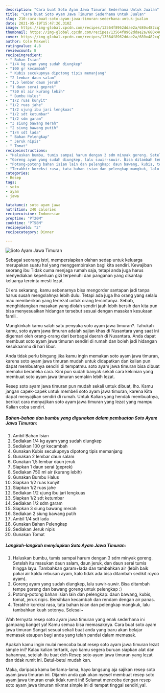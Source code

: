 ```yaml
---
description: "Cara buat Soto Ayam Jawa Timuran Sederhana Untuk Jualan"
title: "Cara buat Soto Ayam Jawa Timuran Sederhana Untuk Jualan"
slug: 210-cara-buat-soto-ayam-jawa-timuran-sederhana-untuk-jualan
date: 2021-05-19T15:47:26.310Z
image: https://img-global.cpcdn.com/recipes/13564f8962ddae2a/680x482cq70/soto-ayam-jawa-timuran-foto-resep-utama.jpg
thumbnail: https://img-global.cpcdn.com/recipes/13564f8962ddae2a/680x482cq70/soto-ayam-jawa-timuran-foto-resep-utama.jpg
cover: https://img-global.cpcdn.com/recipes/13564f8962ddae2a/680x482cq70/soto-ayam-jawa-timuran-foto-resep-utama.jpg
author: Cole Maxwell
ratingvalue: 4.8
reviewcount: 8
recipeingredient:
- " Bahan Isian"
- "1/4 kg ayam yang sudah diungkep"
- "100 gr kecambah"
- " Kubis secukupnya dipotong tipis memanjang"
- "2 lembar daun salam"
- "1,5 lembar daun jeruk"
- "1 daun serai geprek"
- "750 ml air kurang lebih"
- " Bumbu Halus"
- "1/2 ruas kunyit"
- "1/2 ruas jahe"
- "1/2 ujung ibu jari lengkuas"
- "1/2 sdt ketumbar"
- "1/2 sdm garam"
- "3 siung bawang merah"
- "2 siung bawang putih"
- "1/4 sdt lada"
- " Bahan Pelengkap"
- " Jeruk nipis"
- " Tomat"
recipeinstructions:
- "Haluskan bumbu, tumis sampai harum dengan 3 sdm minyak goreng. Setelah itu masukan daun salam, daun jeruk, dan daun serai tumis hingga layu. Tambahkan garam+lada dan tambahkan air (lebih baik pakai air kaldu rebusan ayam, kalo tidak ada bisa ditambah sedikit royco ayam)."
- "Goreng ayam yang sudah diungkep, lalu suwir-suwir. Bisa ditambah tempe goreng dan bawang goreng untuk pelengkap :)"
- "Potong-potong bahan isian lain dan pelengkap: daun bawang, kubis, tomat, jeruk nipis. Bersihkan kecambah dan rendam dengan air panas."
- "Terakhir koreksi rasa, tata bahan isian dan pelengkap mangkuk, lalu tambahkan kuah sotonya. Selesai~"
categories:
- Resep
tags:
- soto
- ayam
- jawa

katakunci: soto ayam jawa 
nutrition: 240 calories
recipecuisine: Indonesian
preptime: "PT20M"
cooktime: "PT58M"
recipeyield: "2"
recipecategory: Dinner

---
```



![Soto Ayam Jawa Timuran](https://img-global.cpcdn.com/recipes/13564f8962ddae2a/680x482cq70/soto-ayam-jawa-timuran-foto-resep-utama.jpg)

Sebagai seorang istri, mempersiapkan olahan sedap untuk keluarga merupakan suatu hal yang menggembirakan bagi kita sendiri. Kewajiban seorang ibu Tidak cuma menjaga rumah saja, tetapi anda juga harus menyediakan keperluan gizi terpenuhi dan panganan yang disantap keluarga tercinta mesti lezat.

Di era  sekarang, kamu sebenarnya bisa mengorder santapan jadi tanpa harus susah mengolahnya lebih dulu. Tetapi ada juga lho orang yang selalu mau memberikan yang terlezat untuk orang tercintanya. Sebab, menghidangkan masakan yang diolah sendiri jauh lebih bersih dan kita pun bisa menyesuaikan hidangan tersebut sesuai dengan masakan kesukaan famili. 



Mungkinkah kamu salah satu penyuka soto ayam jawa timuran?. Tahukah kamu, soto ayam jawa timuran adalah sajian khas di Nusantara yang saat ini digemari oleh orang-orang dari berbagai daerah di Nusantara. Anda dapat membuat soto ayam jawa timuran sendiri di rumah dan boleh jadi hidangan kesukaanmu di hari libur.

Anda tidak perlu bingung jika kamu ingin memakan soto ayam jawa timuran, karena soto ayam jawa timuran mudah untuk didapatkan dan kalian pun dapat membuatnya sendiri di tempatmu. soto ayam jawa timuran bisa dibuat memalui beraneka cara. Kini pun sudah banyak sekali cara kekinian yang membuat soto ayam jawa timuran semakin lebih lezat.

Resep soto ayam jawa timuran pun mudah sekali untuk dibuat, lho. Kamu jangan capek-capek untuk membeli soto ayam jawa timuran, karena Kita dapat menyajikan sendiri di rumah. Untuk Kalian yang hendak membuatnya, berikut cara menyajikan soto ayam jawa timuran yang lezat yang mampu Kalian coba sendiri.

<!--inarticleads1-->

##### Bahan-bahan dan bumbu yang digunakan dalam pembuatan Soto Ayam Jawa Timuran:

1. Ambil  Bahan Isian
1. Sediakan 1/4 kg ayam yang sudah diungkep
1. Sediakan 100 gr kecambah
1. Gunakan  Kubis secukupnya dipotong tipis memanjang
1. Gunakan 2 lembar daun salam
1. Gunakan 1,5 lembar daun jeruk
1. Siapkan 1 daun serai (geprek)
1. Sediakan 750 ml air (kurang lebih)
1. Gunakan  Bumbu Halus
1. Siapkan 1/2 ruas kunyit
1. Siapkan 1/2 ruas jahe
1. Sediakan 1/2 ujung ibu jari lengkuas
1. Siapkan 1/2 sdt ketumbar
1. Sediakan 1/2 sdm garam
1. Siapkan 3 siung bawang merah
1. Sediakan 2 siung bawang putih
1. Ambil 1/4 sdt lada
1. Gunakan  Bahan Pelengkap
1. Sediakan  Jeruk nipis
1. Gunakan  Tomat




<!--inarticleads2-->

##### Langkah-langkah menyiapkan Soto Ayam Jawa Timuran:

1. Haluskan bumbu, tumis sampai harum dengan 3 sdm minyak goreng. Setelah itu masukan daun salam, daun jeruk, dan daun serai tumis hingga layu. Tambahkan garam+lada dan tambahkan air (lebih baik pakai air kaldu rebusan ayam, kalo tidak ada bisa ditambah sedikit royco ayam).
1. Goreng ayam yang sudah diungkep, lalu suwir-suwir. Bisa ditambah tempe goreng dan bawang goreng untuk pelengkap :)
1. Potong-potong bahan isian lain dan pelengkap: daun bawang, kubis, tomat, jeruk nipis. Bersihkan kecambah dan rendam dengan air panas.
1. Terakhir koreksi rasa, tata bahan isian dan pelengkap mangkuk, lalu tambahkan kuah sotonya. Selesai~




Wah ternyata resep soto ayam jawa timuran yang enak sederhana ini gampang banget ya! Kamu semua bisa memasaknya. Cara buat soto ayam jawa timuran Sangat sesuai sekali buat anda yang baru akan belajar memasak ataupun bagi anda yang telah pandai dalam memasak.

Apakah kamu ingin mulai mencoba buat resep soto ayam jawa timuran lezat simple ini? Kalau kalian tertarik, ayo kamu segera buruan siapkan alat dan bahannya, setelah itu buat deh Resep soto ayam jawa timuran yang lezat dan tidak rumit ini. Betul-betul mudah kan. 

Maka, daripada kamu berlama-lama, hayo langsung aja sajikan resep soto ayam jawa timuran ini. Dijamin anda gak akan nyesel membuat resep soto ayam jawa timuran enak tidak rumit ini! Selamat mencoba dengan resep soto ayam jawa timuran nikmat simple ini di tempat tinggal sendiri,ya!.

